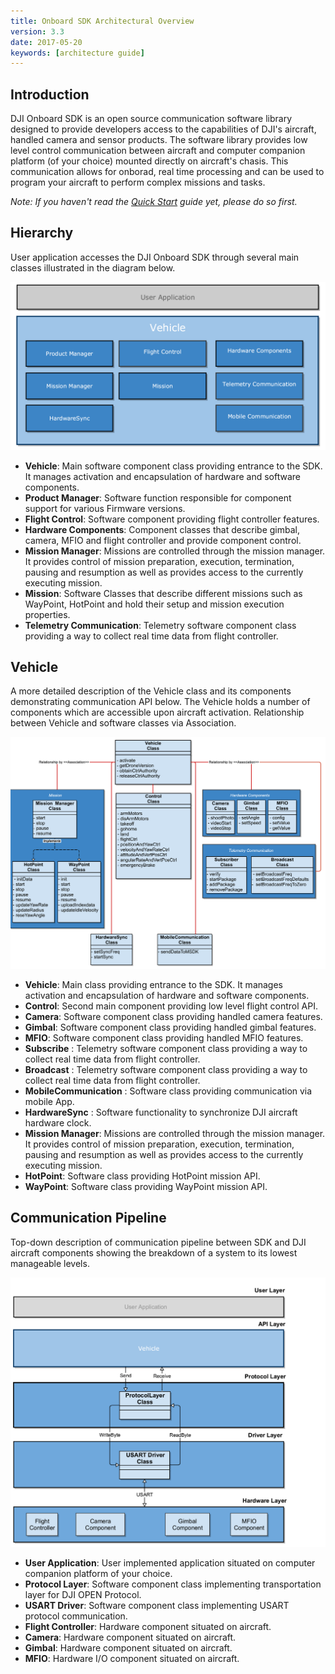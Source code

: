```yaml
---
title: Onboard SDK Architectural Overview 
version: 3.3
date: 2017-05-20
keywords: [architecture guide]
---
```


## Introduction

DJI Onboard SDK is an open source communication software library designed to provide developers access to the capabilities of DJI's aircraft, handled camera and sensor products. The software library provides low level control communication between aircraft and computer companion platform (of your choice) mounted directly on aircraft's chasis. This communication allows for onborad, real time processing and can be used to program your aircraft to perform complex missions and tasks.

*Note: If you haven't read the [Quick Start](../quick-start/index.html) guide yet, please do so first.*

## Hierarchy

User application accesses the DJI Onboard SDK through several main classes illustrated in the diagram below.

[![Software Architecture](../images/common/djiosdk-3.3-Vehicle-High-Level.png)](..images/common/djiosdk-3.3-Vehicle-High-Level.png)

* **Vehicle**: Main software component class providing entrance to the SDK. It manages activation and encapsulation of hardware and software components.
* **Product Manager**: Software function responsible for component support for various Firmware versions.
* **Flight Control**: Software component providing flight controller features.
* **Hardware Components**: Component classes that describe gimbal, camera, MFIO and flight controller and provide component control.
* **Mission Manager**: Missions are controlled through the mission manager. It provides control of mission preparation, execution, termination, pausing and resumption as well as provides access to the currently executing mission.
* **Mission**: Software Classes that describe different missions such as WayPoint, HotPoint and hold their setup and mission execution properties.
* **Telemetry Communication**: Telemetry software component class providing a way to collect real time data from flight controller.

## Vehicle

A more detailed description of the Vehicle class and its components demonstrating communication API below. The Vehicle holds a number of components which are accessible upon aircraft activation. Relationship between Vehicle and software classes via Association.

[![Software Architecture](../images/common/djiosdk-3.3-Vehicle-Low-Level.png)](..images/common/djiosdk-3.3-Vehicle-Low-Level.png)

* **Vehicle**: Main class providing entrance to the SDK. It manages activation and encapsulation of hardware and software components.
* **Control**: Second main component providing low level flight control API.
* **Camera**:  Software component class providing handled camera features.
* **Gimbal**:  Software component class providing handled gimbal features.
* **MFIO**:  Software component class providing handled MFIO features.
* **Subscribe** : Telemetry software component class providing a way to collect real time data from flight controller.
* **Broadcast** : Telemetry software component class providing a way to collect real time data from flight controller.
* **MobileCommunication** : Software class providing communication via mobile App.
* **HardwareSync** : Software functionality to synchronize DJI aircraft hardware clock.
* **Mission Manager**: Missions are controlled through the mission manager. It provides control of mission preparation, execution, termination, pausing and resumption as well as provides access to the currently executing mission.
* **HotPoint**: Software class providing HotPoint mission API. 
* **WayPoint**: Software class providing WayPoint mission API.


## Communication Pipeline

Top-down description of communication pipeline between SDK and DJI aircraft components showing the breakdown of a system to its lowest manageable levels.

[![Software Architecture](../images/common/djiosdk-3.3-Communication-Pipeline.png)](..images/common/djiosdk-3.3-Communication-Pipeline.png)

* **User Application**: User implemented application situated on computer companion platform of your choice.
* **Protocol Layer**: Software component class implementing transportation layer for DJI OPEN Protocol.
* **USART Driver**: Software component class implementing USART protocol communication.
* **Flight Controller**: Hardware component situated on aircraft.
* **Camera**: Hardware component situated on aircraft.
* **Gimbal**: Hardware component situated on aircraft.
* **MFIO**: Hardware I/O component situated on aircraft.
